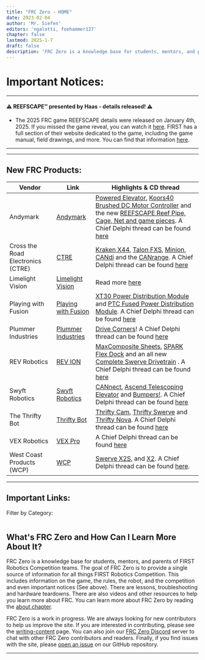 ```yaml
---
title: "FRC Zero - HOME"
date: 2023-02-04
author: 'Mr. Siefen'
editors: 'ngalotti, foehammer127'
chapter: false
lastmod: 2025-1-7
draft: false
description: 'FRC Zero is a knowledge base for students, mentors, and parents of FIRST Robotics Competition teams. The goal of FRC Zero is to provide a single source of information for all things FIRST Robotics Competition. This includes information on the game, the rules, the robot, and the competition. There are lessons, troubleshooting and hardware teardowns. There are also videos and other resources to help you learn more about FRC.'
---
```


# Important Notices:
---

#### &#x26A0; REEFSCAPE℠ presented by Haas - details released! &#x26A0;
- The 2025 FRC game REEFSCAPE details were released on January 4th, 2025. If you missed the game reveal, you can watch it [here](https://www.youtube.com/watch?v=5vNlf2O94wQ). FIRST has a full section of their website dedicated to the game, including the game manual, field drawings, and more. You can find that information [here](https://www.firstinspires.org/robotics/frc/game-and-season).

---
<script src="//rss.bloople.net/?url=https%3A%2F%2Fcommunity.firstinspires.org%2Frss.xml&detail=-1&limit=5&showicon=true&type=js"></script>
---

## New FRC Products:
<!-- Table for vendor name, new products link/homepage, and product highlights if available -->
| Vendor | Link | Highlights & CD thread |
| --- | --- | --- |
| Andymark | <a href="https://www.andymark.com/categories/new-products-for-2025" target="_blank">Andymark</a> | <a href="https://www.andymark.com/products/powered-elevator" target="_blank">Powered Elevator</a>, <a href="https://www.andymark.com/am-5600" target="_blank">Koors40 Brushed DC Motor Controller</a> and the new <a href="https://www.andymark.com/am-5600" target="_blank">REEFSCAPE Reef Pipe, Cage, Net and game pieces</a>. A Chief Delphi thread can be found <a href="https://www.chiefdelphi.com/t/andymark-2024-2025-product-releases-updates/471947" target="_blank">here</a> |
| Cross the Road Electronics (CTRE) | <a href="https://store.ctr-electronics.com/collections/all-products?filter.v.price.gte=&filter.v.price.lte=&sort_by=created-descending" target="_blank">CTRE</a> | <a href="https://store.ctr-electronics.com/products/kraken-x44" target="_blank">Kraken X44</a>, <a href="https://store.ctr-electronics.com/products/talon-fxs" target="_blank">Talon FXS</a>, <a href="https://store.ctr-electronics.com/products/minion-brushless-motor" target="_blank">Minion</a>, <a href="https://store.ctr-electronics.com/products/candi" target="_blank">CANdi</a> and the <a href="https://store.ctr-electronics.com/products/canrange" target="_blank">CANrange</a>. A Chief Delphi thread can be found <a href="https://www.chiefdelphi.com/t/ctr-electronics-2024-25-new-products/473711" target="_blank">here</a> |
| Limelight Vision | <a href="https://limelightvision.io/" target="_blank">Limelight Vision</a> | Read more <a href="https://community.firstinspires.org/introducing-the-future-mobile-robot-controller" target="_blank">here</a> |
| Playing with Fusion | <a href="https://www.playingwithfusion.com/static/frc.php" target="_blank">Playing with Fusion</a> | <a href="https://www.playingwithfusion.com/productview.php?pdid=237&catid=1017" target="_blank">XT30 Power Distribution Module</a> and <a href="https://www.playingwithfusion.com/productview.php?catid=1017&pdid=238" target="_blank">PTC Fused Power Distribution Module</a>. A Chief Delphi thread can be found <a href="https://www.chiefdelphi.com/t/playing-with-fusion-2025-product-launch-power-distribution-lasers-can-and-more/478098" target="_blank">here</a> |
| Plummer Industries | <a href="https://plummerindustries.com/" target="_blank">Plummer Industries</a> | <a href="https://plummerindustries.com/robotics/shop#!/Swerve/c/139191062" target="_blank">Drive Corners</a>! A Chief Delphi thread can be found <a href="https://www.chiefdelphi.com/t/plummer-industries-24-25-product-releases-updates/468832" target="_blank">here</a> |
| REV Robotics | <a href="https://www.revrobotics.com/ion/new-products/" target="_blank">REV ION</a> | <a href="https://www.revrobotics.com/MAXComposite-Sheets/" target="_blank">MaxComposite Sheets</a>, <a href="https://www.revrobotics.com/rev-11-2858/" target="_blank">SPARK Flex Dock</a> and an all new <a href="https://www.revrobotics.com/rev-25-3270/" target="_blank">Complete Swerve Drivetrain</a> . A Chief Delphi thread can be found <a href="https://www.chiefdelphi.com/t/rev-robotics-2024-2025/471083" target="_blank">here</a> |
| Swyft Robotics | <a href="https://swyftrobotics.com/collections/frc?filter.v.price.gte=&filter.v.price.lte=&sort_by=created-descending" target="_blank">Swyft Robotics</a> | <a href="https://swyftrobotics.com/products/swyft-cannect-wiring-system" target="_blank">CANnect</a>, <a href="https://swyftrobotics.com/products/swyft-ascend-frc-ftc-telescoping-elevator" target="_blank">Ascend Telescoping Elevator</a> and <a href="https://swyftrobotics.com/products/preorder-swyft-bumpers" target="_blank">Bumpers!</a>. A Chief Delphi thread can be found <a href="https://www.chiefdelphi.com/t/swyft-robotics-new-products-for-2024-2025/470968" target="_blank">here</a> |
| The Thrifty Bot | <a href="https://www.thethriftybot.com/collections/newest-products" target="_blank">Thrifty Bot</a> | <a href="https://www.thethriftybot.com/products/thriftycam" target="_blank">Thrifty Cam</a>, <a href="https://www.thethriftybot.com/products/thrifty-swerve" target="_blank">Thrifty Swerve</a> and <a href="https://www.thethriftybot.com/products/thrifty-nova" target="_blank">Thrifty Nova</a>. A Chief Delphi thread can be found <a href="https://www.chiefdelphi.com/t/the-thrifty-bot-2024-2025-product-releases-updates/471554" target="_blank">here</a> |
| VEX Robotics | <a href="https://www.vexrobotics.com/pro/all/?sortBy=vex_m2_vexrobotics_products_created_at_desc&vex_site=product_hits&q=__empty__" target="_blank">VEX Pro</a> | A Chief Delphi thread can be found <a href="https://www.chiefdelphi.com/t/vexpro-new-products-2024-2025/477293" target="_blank">here</a> |
| West Coast Products (WCP) | <a href="https://wcproducts.com/#template--16753656660180__15776287250711" target="_blank">WCP</a>| <a href="https://wcproducts.com/blogs/wcp-blog/product-highlight-swerve-x2s" target="_blank">Swerve X2S,</a> and <a href="https://wcproducts.com/blogs/wcp-blog/product-highlight-2025-robot-chassis" target="_blank">X2</a>. A Chief Delphi thread can be found <a href="https://www.chiefdelphi.com/t/wcp-2024-25-product-release-updates/471152" target="_blank">here</a>. |
---

## Important Links:

<p>Filter by Category:</p>
<ul id="categoryFilters" style="list-style-type: none; display: flex; flex-wrap: wrap;"></ul>

<div id="cardsContainer"></div>

<script>
    const linksData = {
        "Official Resources": [
            { title: "docs.wpilib.org", description: "The official documentation for the WPILib libraries.", url: "https://docs.wpilib.org" },
            { title: "REV Robotics", description: "The official documentation for the REV Robotics hardware.", url: "https://www.revrobotics.com/" },
            { title: "CTRE Phoenix", description: "The official documentation for the CTRE Phoenix hardware.", url: "https://www.ctr-electronics.com/" },
            { title: "FIRST Robotics Competition", description: "The official FIRST Robotics Competition website.", url: "https://www.firstinspires.org/robotics/frc" }
        ],
        "Community Resources": [
            { title: "gm0 Website", description: "The FTC website that inspired us to create FRC Zero.", url: "https://gm0.org/" },
            { title: "FRCDesign.org", description: "FRCDesign.org is a comprehensive learning guide and technical reference for FRC design using Onshape", url: "https://www.frcdesign.org/" },
            { title: "Unofficial FRC Mechanism Encyclopedia", description: "A website with information on different mechanisms. Handy for engineering design research.", url: "https://www.projectb.net.au/resources/robot-mechanisms/" },
            { title: "Chief Delphi", description: "The official FIRST Robotics Competition forum.", url: "https://www.chiefdelphi.com/" },
            { title: "CD-Stats", description: "A web app that visualizes your Chief Delphi usage history, created by Connor Horn: https://github.com/ConnorHorn", url: "https://cd-stats.com/" },
            { title: "FRC China Wiki", description: "A Wiki for FRC China created by Teams 6353, 6940, and 6941 from Shanghai.", url: "https://wiki.firstrobotics.com.cn/" },
        ],
        "Tools": [
            { title: "VC Tools", description: "A suite of productivity tools for FIRST Volunteer Coordinators", url: "https://volunteer.systems/index.html" },
            { title: "GoFundRobots.org", description: "A website that helps you share your fundraising events.", url: "https://www.gofundrobots.org/" },
            { title: "FRC Group Tracker", description: "The FRC Group Tracker is a tool developed designed to track the performance for groups of teams over time, to highlight trends that affect more than just a single team.", url: "https://milligansarah.github.io/frc-group-tracker/" },
            { title: "FindRobotParts", description: "A website that helps you find parts for your robot.", url: "https://www.findrobotparts.com/" },
            { title: "The Blue Alliance", description: "The official FIRST Robotics Competition event and match information website.", url: "https://www.thebluealliance.com/" },
            { title: "Statbotics", description: "Modern FRC data and analytics.", url: "https://statbotics.io/" },
            { title: "Nexus for FRC", description: "For teams Get notified when it's time to queue. View upcoming matches, event announcements, and more from anywhere. For events Elevate the team experience at your event with Nexus. Empower your volunteers with tools for queuing, inspection, announcements and more.", url: "https://frc.nexus/en/" },
            { title: "Cache CAD", description: "A file management interface for Google Drive™ that allows selective syncing of files. This makes it ideal for managing engineering or CAD projects where multiple users need to edit files.", url: "https://www.cachecad.com//" },
            { title: "FRC Tools", description: "Semantics Rules Search.", url: "https://frctools.com/"}
        ],
        "Media": [
            { title: "FRC YouTube", description: "The official FIRST Robotics Competition YouTube channel.", url: "https://www.youtube.com/user/FRCGamesense" },
            { title: "FRC Twitch", description: "The official FIRST Robotics Competition Twitch channel.", url: "https://www.twitch.tv/firstinspires" },
            { title: "RoboZone", description: "RoboZone is the original channel dedicated to competitive high school and middle school robotics!", url: "https://www.youtube.com/channel/UC7Om-SUPp74wzLiAAPUQr4Q" },
            { title: "F.U.N. (First Update Now)", description: "FRC podcast online with great content and discussions.", url: "https://www.firstupdatesnow.com/" }
        ]
    };

    const categoryFilters = document.getElementById('categoryFilters');
for (let category in linksData) {
    const li = document.createElement('li');
    const label = document.createElement('label');
    const checkbox = document.createElement('input');
    checkbox.type = 'checkbox';
    checkbox.checked = true;
    checkbox.className = 'category';
    checkbox.dataset.target = category.replace(/\s+/g, '-'); 
    checkbox.style.marginRight = '5px';
    checkbox.style.marginLeft = '5px';
    label.style.marginRight = '10px';
    label.appendChild(checkbox);

    // Create a separate text node and append to the label
    const labelText = document.createTextNode(' ' + category);
    label.appendChild(labelText);

    li.appendChild(label);
    categoryFilters.appendChild(li);
}
  

    const cardsContainer = document.getElementById('cardsContainer');
    for (let category in linksData) {
        const card = document.createElement('div');
        card.className = 'card ' + category.replace(/\s+/g, '-'); 
        const h3 = document.createElement('h3');
        h3.innerText = category;
        card.appendChild(h3);
        const table = document.createElement('table');
        linksData[category].forEach(link => {
            const tr = document.createElement('tr');
            const td1 = document.createElement('td');
            td1.innerText = link.title;
            const td2 = document.createElement('td');
            td2.innerText = link.description;
            const td3 = document.createElement('td');
            const a = document.createElement('a');
            a.href = link.url;
            a.innerText = 'Visit';
            a.target = "_blank";
            td3.appendChild(a);
            tr.appendChild(td1);
            tr.appendChild(td2);
            tr.appendChild(td3);
            table.appendChild(tr);
        });
        card.appendChild(table);
        cardsContainer.appendChild(card);
    }

    document.querySelectorAll('.category').forEach(checkbox => {
        checkbox.addEventListener('change', function () {
            const targetCategory = this.dataset.target;
            const card = document.querySelector('.card.' + targetCategory);
            if (this.checked) {
                card.style.display = 'block';
            } else {
                card.style.display = 'none';
            }
        });
    });
</script>

## What's FRC Zero and How Can I Learn More About It?

FRC Zero is a knowledge base for students, mentors, and parents of FIRST Robotics Competition teams.  The goal of FRC Zero is to provide a single source of information for all things FIRST Robotics Competition.  This includes information on the game, the rules, the robot, and the competition and even important notices (See above). There are lessons, troubleshooting and hardware teardowns.  There are also videos and other resources to help you learn more about FRC. You can learn more about FRC Zero by reading the [about chapter](/about/).

FRC Zero is a work in progress.  We are always looking for new contributors to help us improve the site.  If you are interested in contributing, please see the [writing-content](/about/writing-content) page. You can also join our [FRC Zero Discord](https://discord.gg/Ja2WFKCjEK) server to chat with other FRC Zero contributors and readers. Finally, if you find issues with the site, please [open an issue](https://github.com/FRC0/FRC0site/issues/new/choose) on our GitHub repository.

---
